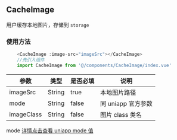 ## CacheImage

用户缓存本地图片，存储到 `storage`

### 使用方法

```js
	<CacheImage :image-src="imageSrc"></CacheImage>
	//先引入组件
	import CacheImage from '@/components/CacheImage/index.vue'
```

| 参数       | 类型   | 是否必填 | 说明               |
| ---------- | ------ | -------- | ------------------ |
| imageSrc   | String | true     | 本地图片路径       |
| mode       | String | false    | 同 uniapp 官方参数 |
| imageClass | String | false    | 图片 class 类名    |

mode [详情点击查看 uniapp mode 值](https://uniapp.dcloud.net.cn/component/image.html#mode-%E6%9C%89%E6%95%88%E5%80%BC)
